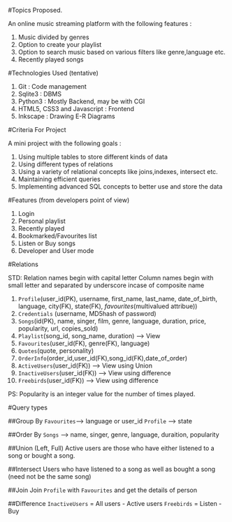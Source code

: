 #Topics Proposed.

An online music streaming platform with the following features : 

1. Music divided by genres
2. Option to create your playlist
3. Option to search music based on various filters like genre,language etc.
4. Recently played songs

#Technologies Used (tentative)

1. Git : Code management
2. Sqlite3 : DBMS
3. Python3 : Mostly Backend, may be with CGI
4. HTML5, CSS3 and Javascript : Frontend
5. Inkscape : Drawing E-R Diagrams

#Criteria For Project

A mini project with the following goals : 

1. Using multiple tables to store different kinds of data
2. Using different types of relations 
3. Using a variety of relational concepts like joins,indexes, intersect etc.
4. Maintaining efficient queries
5. Implementing advanced SQL concepts to better use and store the data

#Features (from developers point of view)

1. Login
2. Personal playlist
3. Recently played
4. Bookmarked/Favourites list
5. Listen or Buy songs
6. Developer and User mode

#Relations

STD: Relation names begin with capital letter
	 Column names begin with small letter and separated by underscore incase of composite name

1. `Profile`(user_id(PK), username, first_name, last_name, date_of_birth, language, city(FK), state(FK), _favourites_(multivalued attribue))
2. `Credentials` (username, MD5hash of password)
3. `Songs`(id(PK), name, singer, film, genre, language, duration, price, popularity, url, copies_sold)
4. `Playlist`(song_id, song_name, duration) --> View
5. `Favourites`(user_id(FK), genre(FK), language)
6. `Quotes`(quote, personality)
7. `OrderInfo`(order_id,user_id(FK),song_id(FK),date_of_order)
8. `ActiveUsers`(user_id(FK)) --> View using Union
9. `InactiveUsers`(user_id(FK)) --> View using difference
10. `Freebirds`(user_id(FK))  --> View using difference

PS: Popularity is an integer value for the number of times played.

#Query types

##Group By
`Favourites`--> language or user_id
`Profile`	--> state

##Order By
`Songs`		--> name, singer, genre, language, duraition, popularity

##Union (Left, Full)
Active users are those who have either listened to a song or bought a song.

##Intersect 
Users who have listened to a song as well as bought a song (need not be the same song)

##Join
Join `Profile` with `Favourites` and get the details of person 

##Difference
`InactiveUsers`  = All users - Active users
`Freebirds`      = Listen - Buy
